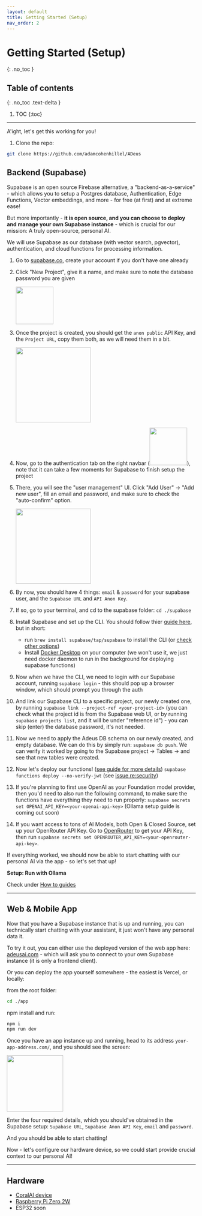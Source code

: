 ```yaml
---
layout: default
title: Getting Started (Setup)
nav_order: 2
---
```


# Getting Started (Setup)
{: .no_toc }

## Table of contents
{: .no_toc .text-delta }

1. TOC
{:toc}

---

A'ight, let's get this working for you!

1. Clone the repo:

```bash
git clone https://github.com/adamcohenhillel/ADeus
```

## Backend (Supabase)

Supabase is an open source Firebase alternative, a "backend-as-a-service" - which allows you to setup a Postgres database, Authentication, Edge Functions, Vector embeddings, and more - for free (at first) and at extreme ease!

But more importantly - **it is open source, and you can choose to deploy and manage your own Supabase instance** - which is crucial for our mission: A truly open-source, personal AI.

We will use Supabase as our database (with vector search, pgvector), authentication, and cloud functions for processing information.

1. Go to [supabase.co](https://supabase.co), create your account if you don't have one already
2. Click "New Project", give it a name, and make sure to note the database password you are given

   <img src="./images/supabase_new_prpject.png" width="100">

3. Once the project is created, you should get the `anon public` API Key, and the `Project URL`, copy them both, as we will need them in a bit.

   <img src="./images/supabase_creds.png" width="200">

4. Now, go to the authentication tab on the right navbar (<img src="./images/supabase_auth.png" width="100">), note that it can take a few moments for Supabase to finish setup the project

5. There, you will see the "user management" UI. Click "Add User" -> "Add new user", fill an email and password, and make sure to check the "auto-confirm" option.

   <img src="./images/supabase_new_user.png" width="200">

6. By now, you should have 4 things: `email` & `password` for your supabase user, and the `Supabase URL` and `API Anon Key`.

7. If so, go to your terminal, and cd to the supabase folder: `cd ./supabase`

8. Install Supabase and set up the CLI. You should follow thier [guide here](https://supabase.com/docs/guides/cli/getting-started?platform=macos#installing-the-supabase-cli), but in short:
   - run `brew install supabase/tap/supabase` to install the CLI (or [check other options](https://supabase.com/docs/guides/cli/getting-started))
   - Install [Docker Desktop](https://www.docker.com/products/docker-desktop/) on your computer (we won't use it, we just need docker daemon to run in the background for deploying supabase functions)
9. Now when we have the CLI, we need to login with our Supabase account, running `supabase login` - this should pop up a browser window, which should prompt you through the auth
10. And link our Supabase CLI to a specific project, our newly created one, by running `supabase link --project-ref <your-project-id>` (you can check what the project id is from the Supabase web UI, or by running `supabase projects list`, and it will be under "reference id") - you can skip (enter) the database password, it's not needed.
11. Now we need to apply the Adeus DB schema on our newly created, and empty database. We can do this by simply run: `supabase db push`. We can verify it worked by going to the Supabase project -> Tables -> and see that new tables were created.
12. Now let's deploy our functions! ([see guide for more details](https://supabase.com/docs/guides/functions/deploy)) `supabase functions deploy --no-verify-jwt` (see [issue re:security](https://github.com/adamcohenhillel/AdDeus/issues/3))
13. If you're planning to first use OpenAI as your Foundation model provider, then you'd need to also run the following command, to make sure the functions have everything they need to run properly: `supabase secrets set OPENAI_API_KEY=<your-openai-api-key>` (Ollama setup guide is coming out soon)
14. If you want access to tons of AI Models, both Open & Closed Source, set up your OpenRouter API Key. Go to [OpenRouter](https://openrouter.ai/) to get your API Key, then run `supabase secrets set OPENROUTER_API_KEY=<your-openrouter-api-key>`.

If everything worked, we should now be able to start chatting with our personal AI via the app - so let's set that up!


**Setup: Run with Ollama**

Check under [How to guides](https://docs.adeus.ai/guides/guides.html)

---

## Web & Mobile App

Now that you have a Supabase instance that is up and running, you can technically start chatting with your assistant, it just won't have any personal data it.

To try it out, you can either use the deployed version of the web app here: [adeusai.com](https://adeusai.com) - which will ask you to connect to your own Supabase instance (it is only a frontend client).

Or you can deploy the app yourself somewhere - the easiest is Vercel, or locally:

from the root folder:

```bash
cd ./app
```

npm install and run:

```bash
npm i
npm run dev
```

Once you have an app instance up and running, head to its address `your-app-address.com/`, and you should see the screen:

<img src="./images/login_screenshot.png" width="150">

Enter the four required details, which you should've obtained in the Supabase setup: `Supabase URL`, `Supabase Anon API Key`, `email` and `password`.

And you should be able to start chatting!

Now - let's configure our hardware device, so we could start provide crucial context to our personal AI!

---

## Hardware

- [CoralAI device](https://docs.adeus.ai/archive/setup_coralai.html)
- [Raspberry Pi Zero 2W](https://docs.adeus.ai/guides/setup_raspberry_pi_zero.html)
- ESP32 soon
